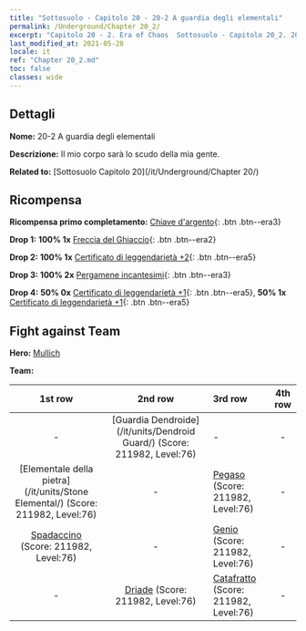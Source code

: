 ```yaml
---
title: "Sottosuolo - Capitolo 20 - 20-2 A guardia degli elementali"
permalink: /Underground/Chapter 20_2/
excerpt: "Capitolo 20 - 2. Era of Chaos  Sottosuolo - Capitolo 20_2. 20-2 A guardia degli elementali"
last_modified_at: 2021-05-28
locale: it
ref: "Chapter 20_2.md"
toc: false
classes: wide
---
```


## Dettagli

 **Nome:** 20-2 A guardia degli elementali

 **Descrizione:** Il mio corpo sarà lo scudo della mia gente.

 **Related to:** [Sottosuolo Capitolo 20](/it/Underground/Chapter 20/)

## Ricompensa

 **Ricompensa primo completamento:** [Chiave d'argento](/ItemsIT/con_693/){: .btn .btn--era3}

 **Drop 1:** **100% 1x** [Freccia del Ghiaccio](/ItemsIT/her_431/){: .btn .btn--era2}

 **Drop 2:** **100% 1x** [Certificato di leggendarietà +2](/ItemsIT/mat_81/){: .btn .btn--era5}

 **Drop 3:** **100% 2x** [Pergamene incantesimi](/ItemsIT/con_694/){: .btn .btn--era3}

 **Drop 4:** **50% 0x** [Certificato di leggendarietà +1](/ItemsIT/mat_74/){: .btn .btn--era5}, **50% 1x** [Certificato di leggendarietà +1](/ItemsIT/mat_74/){: .btn .btn--era5}


## Fight against Team
 **Hero:** [Mullich](/it/heroes/Mullich/)

 **Team:**


  | 1st row | 2nd row | 3rd row | 4th row |
  |:----:|:----:|:----|:----:|
  | - | [Guardia Dendroide](/it/units/Dendroid Guard/) (Score: 211982, Level:76)  | - | - |
  | [Elementale della pietra](/it/units/Stone Elemental/) (Score: 211982, Level:76)  | - | [Pegaso](/it/units/Pegasus/) (Score: 211982, Level:76)  | - |
  | [Spadaccino](/it/units/Swordsman/) (Score: 211982, Level:76)  | - | [Genio](/it/units/Genie/) (Score: 211982, Level:76)  | - |
  | - | [Driade](/it/units/Sprite/) (Score: 211982, Level:76)  | [Catafratto](/it/units/Cavalier/) (Score: 211982, Level:76)  | - |


